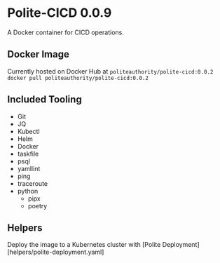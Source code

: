 # Polite-CICD 0.0.9
A Docker container for CICD operations.

## Docker Image
Currently hosted on Docker Hub at `politeauthority/polite-cicd:0.0.2`
`docker pull politeauthority/polite-cicd:0.0.2`

## Included Tooling
 - Git
 - JQ
 - Kubectl
 - Helm
 - Docker
 - taskfile
 - psql
 - yamllint
 - ping
 - traceroute
 - python
   - pipx
   - poetry

## Helpers
Deploy the image to a Kubernetes cluster with [Polite Deployment][helpers/polite-deployment.yaml]
